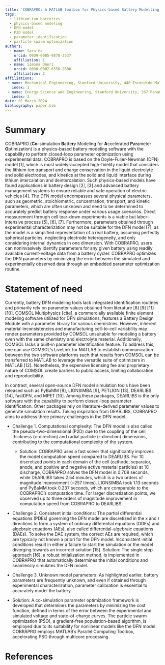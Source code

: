 ```yaml
---
title: 'COBRAPRO: A MATLAB toolbox for Physics-based Battery Modelling and Co-simulation Parameter Optimization'
tags:
  - lithium-ion batteries
  - physics-based modeling
  - DFN model
  - P2D model
  - parameter identification
  - particle swarm optimization
authors:
  - name: Sara Ha
    orcid: 0009-0005-9878-3537
    affiliation: 1 
  - name: Simona Onori
    orcid: 0000-0002-6556-2608
    affiliation: 2
affiliations:
 - name: Mechanical Engineering, Stanford University, 440 Escondido Mall, Stanford 94305, CA, USA
   index: 1
 - name: Energy Science and Engineering, Stanford University, 367 Panama Mall, Stanford 94305, CA, USA
   index: 2
date: 01 March 2024
bibliography: paper.bib
---
```


# Summary
COBRAPRO (**Co**-simulation **B**atte**r**y Modeling for **A**ccelerated **P**a**r**ameter **O**ptimization) is a physics-based battery modeling software with the capability to perform closed-loop parameter optimization using experimental data. COBRAPRO is based on the Doyle-Fuller-Newman (DFN) model [1], which is most widely-accepted high-fidelity model that considers the lithium-ion transport and charge conservation in the liquid electrolyte and solid electrodes, and kinetics at the solid and liquid interface during lithium intercalation and deintercalation. Such physics-based models have found applications in battery design [2], [3] and advanced battery management systems to ensure reliable and safe operation of electric vehicles [4]. The DFN model encompasses several physical parameters, such as geometric, stoichiometric, concentration, transport, and kinetic parameters, which are often unknown and need to be determined to accurately predict battery response under various usage scenarios. Direct measurement through cell tear-down experiments is a viable but labor-intensive process [5], [6], [7]. Furthermore, parameters obtained through experimental characterization may not be suitable for the DFN model [7], as the model is a simplified representation of a real battery, assuming perfectly spherical particles, neglecting electrode heterogeneity, and only considering internal dynamics in one dimension. With COBRAPRO, users can noninvasively identify parameters for any given battery using readily available current-voltage data from a battery cycler. COBRAPRO optimizes the DFN parameters by minimizing the error between the simulated and experimentally observed data through an embedded parameter optimization routine.

# Statement of need

Currently, battery DFN modeling tools lack integrated identification routines and primarily rely on parameter values obtained from literature [8] [9] [11] [10]. COMSOL Multiphysics [cite], a commercially available finite element modeling software utilized for DFN simulations, features a Battery Design Module with a parameter library for various chemistries. However, inherent material inconsistencies and manufacturing cell-to-cell variability may render parameters provided by COMSOL unsuitable for modeling a battery even with the same chemistry and electrolyte material. Additionally, COMSOL lacks a built-in parameter identification feature. To address this, one can use COMSOL’s LiveLink for MATLAB to establish communication between the two software platforms such that results from COMSOL can be transferred to MATLAB to leverage the versatile suite of optimizers in MATLAB [12]. Nonetheless, the expensive licensing fee and proprietary nature of COMSOL create barriers to public access, limiting collaboration and reproducibility.

In contrast, several open-source DFN model simulation tools have been released such as PyBaMM [8], LIONSIMBA [9], PETLION [13], DEARLIBS [14], fastDFN, and MPET [10]. Among these packages, DEARLIBS is the only software with the capability to perform closed-loop parameter identification. Other packages rely on literature-derived parameter values to generate simulation results. Taking inspiration from DEARLIBS, COBRAPRO aims to address three primary challenges in the DFN model.

- Challenge 1. Computational complexity: The DFN model is also called the pseudo-two-dimensional (P2D) due to the coupling of the cell thickness (x-direction) and radial particle (r-direction) dimensions, contributing to the computational complexity of the system. 
  - Solution: COBRAPRO uses a fast solver that significantly improves the model computation speed compared to DEARLIBS. For 10 discretized points in each domain of the cell (cathode, separator, anode, and positive and negative active material particles) at 1C discharge, COBRAPRO solves the DFN model in 0.708 seconds, while DEARLIBS takes 2.54 minutes, which is a two orders of magnitude improvement (~257 times). LIONSIMBA took 1.13 seconds and PyBaMM took 0.237 seconds, which are comparable to the COBRAPRO’s computation time. For larger discretization points, we observed up to three orders of magnitude improvement in computation speed from COBRAPRO to DEARLIBS.

- Challenge 2. Consistent initial conditions: The partial differential equations (PDEs) governing the DFN model are discretized in the x and r directions to form a system of ordinary differential equations (ODEs) and algebraic equations (AEs), also called differential-algebraic equations (DAEs). To solve the DAE system, the correct AEs are required, which are typically not known a priori for the DFN model. Inconsistent initial conditions result in either a failure to start the simulation or the model diverging towards an incorrect solution [15].
  Solution: The single step approach [16], a robust initialization method, is implemented in COBRAPRO that automatically determines the initial conditions and seamlessly simulates the DFN model.

- Challenge 3. Unknown model parameters: As highlighted earlier, battery parameters are frequently unknown, and even if obtained through experimental characterization, parameter calibration is essential to accurately model the battery.
- Solution: A co-simulation parameter optimization framework is developed that determines the parameters by minimizing the cost function, defined in terms of the error between the experimental and simulated voltage and state-of-charge curves. The particle swarm optimization (PSO), a gradient-free population-based algorithm, is employed due to its suitability for nonlinear models like the DFN model. COBRAPRO employs MATLAB’s Parallel Computing Toolbox, accelerating PSO through multicore processing.

# References
